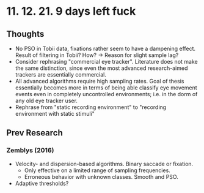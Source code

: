 # 11. 12. 21. 9 days left fuck
## Thoughts
- No PSO in Tobii data, fixations rather seem to have a dampening effect. Result of filtering in Tobii? How? -> Reason for slight sample lag?
- Consider rephrasing "commercial eye tracker". Literature does not make the same distinction, since even the most advanced research-aimed trackers are essentially commercial.
- All advanced algorithms require high sampling rates. Goal of thesis essentially becomes more in terms of being able classify eye movement events even in completely uncontrolled environments; i.e. in the dorm of any old eye tracker user. 
- Rephrase from "static recording environment" to "recording environment with static stimuli"
## Prev Research
### Zemblys (2016)
- Velocity- and dispersion-based algorithms. Binary saccade or fixation.
    - Only effective on a limited range of sampling frequencies.
    - Erroneous behavior with unknown classes. Smooth and PSO.
- Adaptive thresholds?